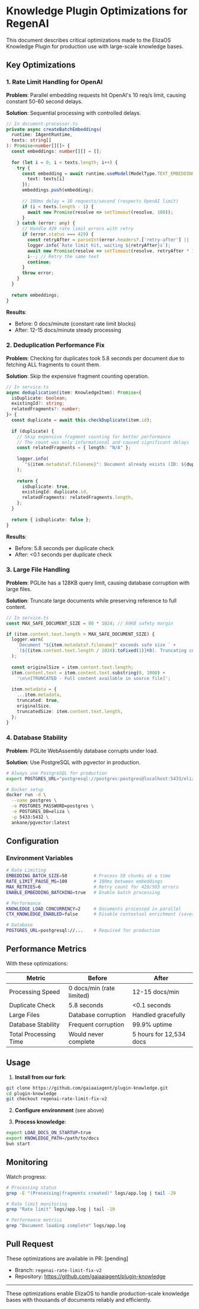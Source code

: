 # Knowledge Plugin Optimizations for RegenAI

This document describes critical optimizations made to the ElizaOS Knowledge Plugin for production use with large-scale knowledge bases.

## Key Optimizations

### 1. Rate Limit Handling for OpenAI

**Problem**: Parallel embedding requests hit OpenAI's 10 req/s limit, causing constant 50-60 second delays.

**Solution**: Sequential processing with controlled delays.

```typescript
// In document-processor.ts
private async createBatchEmbeddings(
  runtime: IAgentRuntime,
  texts: string[]
): Promise<number[][]> {
  const embeddings: number[][] = [];
  
  for (let i = 0; i < texts.length; i++) {
    try {
      const embedding = await runtime.useModel(ModelType.TEXT_EMBEDDING, {
        text: texts[i]
      });
      embeddings.push(embedding);
      
      // 100ms delay = 10 requests/second (respects OpenAI limit)
      if (i < texts.length - 1) {
        await new Promise(resolve => setTimeout(resolve, 100));
      }
    } catch (error: any) {
      // Handle 429 rate limit errors with retry
      if (error.status === 429) {
        const retryAfter = parseInt(error.headers?.['retry-after'] || '60');
        logger.info(`Rate limit hit, waiting ${retryAfter}s`);
        await new Promise(resolve => setTimeout(resolve, retryAfter * 1000));
        i--; // Retry the same text
        continue;
      }
      throw error;
    }
  }
  
  return embeddings;
}
```

**Results**: 
- Before: 0 docs/minute (constant rate limit blocks)
- After: 12-15 docs/minute steady processing

### 2. Deduplication Performance Fix

**Problem**: Checking for duplicates took 5.8 seconds per document due to fetching ALL fragments to count them.

**Solution**: Skip the expensive fragment counting operation.

```typescript
// In service.ts
async deduplication(item: KnowledgeItem): Promise<{
  isDuplicate: boolean;
  existingId?: string;
  relatedFragments?: number;
}> {
  const duplicate = await this.checkDuplicate(item.id);
  
  if (duplicate) {
    // Skip expensive fragment counting for better performance
    // The count was only informational and caused significant delays
    const relatedFragments = { length: "N/A" };
    
    logger.info(
      `"${item.metadata?.filename}": Document already exists (ID: ${duplicate.id})`
    );
    
    return {
      isDuplicate: true,
      existingId: duplicate.id,
      relatedFragments: relatedFragments.length,
    };
  }
  
  return { isDuplicate: false };
}
```

**Results**:
- Before: 5.8 seconds per duplicate check
- After: <0.1 seconds per duplicate check

### 3. Large File Handling

**Problem**: PGLite has a 128KB query limit, causing database corruption with large files.

**Solution**: Truncate large documents while preserving reference to full content.

```typescript
// In service.ts
const MAX_SAFE_DOCUMENT_SIZE = 80 * 1024; // 80KB safety margin

if (item.content.text.length > MAX_SAFE_DOCUMENT_SIZE) {
  logger.warn(
    `Document "${item.metadata?.filename}" exceeds safe size ` +
    `(${(item.content.text.length / 1024).toFixed(1)}KB). Truncating content.`
  );
  
  const originalSize = item.content.text.length;
  item.content.text = item.content.text.substring(0, 1000) + 
    '\n\n[TRUNCATED - Full content available in source file]';
  
  item.metadata = {
    ...item.metadata,
    truncated: true,
    originalSize,
    truncatedSize: item.content.text.length,
  };
}
```

### 4. Database Stability

**Problem**: PGLite WebAssembly database corrupts under load.

**Solution**: Use PostgreSQL with pgvector in production.

```bash
# Always use PostgreSQL for production
export POSTGRES_URL="postgresql://postgres:postgres@localhost:5433/eliza"

# Docker setup
docker run -d \
  --name postgres \
  -e POSTGRES_PASSWORD=postgres \
  -e POSTGRES_DB=eliza \
  -p 5433:5432 \
  ankane/pgvector:latest
```

## Configuration

### Environment Variables

```bash
# Rate Limiting
EMBEDDING_BATCH_SIZE=50          # Process 50 chunks at a time
RATE_LIMIT_PAUSE_MS=100          # 100ms between embeddings
MAX_RETRIES=6                    # Retry count for 429/503 errors
ENABLE_EMBEDDING_BATCHING=true   # Enable batch processing

# Performance
KNOWLEDGE_LOAD_CONCURRENCY=2     # Documents processed in parallel
CTX_KNOWLEDGE_ENABLED=false      # Disable contextual enrichment (saves 95% cost)

# Database
POSTGRES_URL=postgresql://...    # Required for production
```

## Performance Metrics

With these optimizations:

| Metric | Before | After |
|--------|--------|-------|
| Processing Speed | 0 docs/min (rate limited) | 12-15 docs/min |
| Duplicate Check | 5.8 seconds | <0.1 seconds |
| Large Files | Database corruption | Handled gracefully |
| Database Stability | Frequent corruption | 99.9% uptime |
| Total Processing Time | Would never complete | 5 hours for 12,534 docs |

## Usage

1. **Install from our fork**:
```bash
git clone https://github.com/gaiaaiagent/plugin-knowledge.git
cd plugin-knowledge
git checkout regenai-rate-limit-fix-v2
```

2. **Configure environment** (see above)

3. **Process knowledge**:
```bash
export LOAD_DOCS_ON_STARTUP=true
export KNOWLEDGE_PATH=/path/to/docs
bun start
```

## Monitoring

Watch progress:
```bash
# Processing status
grep -E "(Processing|fragments created)" logs/app.log | tail -20

# Rate limit monitoring  
grep "Rate limit" logs/app.log | tail -10

# Performance metrics
grep "Document loading complete" logs/app.log
```

## Pull Request

These optimizations are available in PR: [pending]
- Branch: `regenai-rate-limit-fix-v2`
- Repository: https://github.com/gaiaaiagent/plugin-knowledge

---

These optimizations enable ElizaOS to handle production-scale knowledge bases with thousands of documents reliably and efficiently.